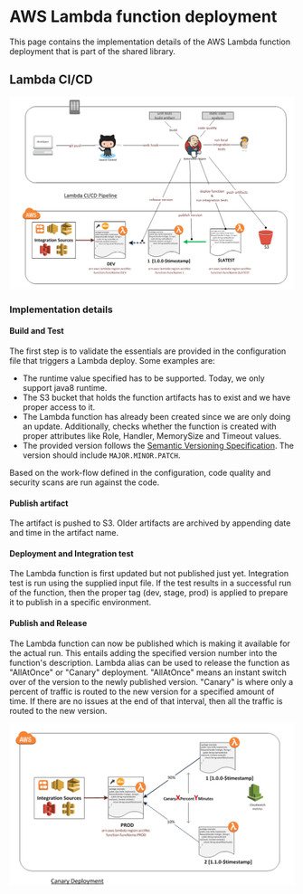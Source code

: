 # AWS Lambda function deployment

This page contains the implementation details of the AWS Lambda function deployment that is part of the shared library.

## Lambda CI/CD

![Lambda_ci_cd](../images/lambda_ci_cd.png)

### Implementation details

#### Build and Test

The first step is to validate the essentials are provided in the configuration file that triggers a Lambda deploy. Some examples are:

- The runtime value specified has to be supported. Today, we only support java8 runtime.
- The S3 bucket that holds the function artifacts has to exist and we have proper access to it.
- The Lambda function has already been created since we are only doing an update. Additionally, checks whether the function is created with proper attributes like Role, Handler, MemorySize and Timeout values.
- The provided version follows the [Semantic Versioning Specification](https://semver.org/). The version should include `MAJOR.MINOR.PATCH`.

Based on the work-flow defined in the configuration, code quality and security scans are run against the code.

#### Publish artifact

The artifact is pushed to S3. Older artifacts are archived by appending date and time in the artifact name.

#### Deployment and Integration test

The Lambda function is first updated but not published just yet. Integration test is run using the supplied input file. If the test results in a successful run of the function, then the proper tag (dev, stage, prod) is applied to prepare it to publish in a specific environment.


#### Publish and Release

The Lambda function can now be published which is making it available for the actual run. This entails adding the specified version number into the function's description. Lambda alias can be used to release the function as "AllAtOnce" or "Canary" deployment. "AllAtOnce" means an instant switch over of the version to the newly published version. "Canary" is where only a percent of traffic is routed to the new version for a specified amount of time. If there are no issues at the end of that interval, then all the traffic is routed to the new version.

![lambda_canary](../images/lambda_canary.png)